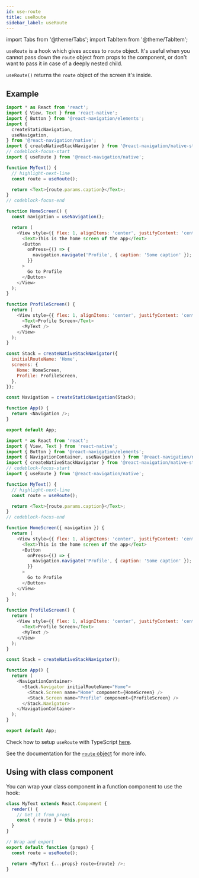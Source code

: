 ```yaml
---
id: use-route
title: useRoute
sidebar_label: useRoute
---
```


import Tabs from '@theme/Tabs';
import TabItem from '@theme/TabItem';

`useRoute` is a hook which gives access to `route` object. It's useful when you cannot pass down the `route` object from props to the component, or don't want to pass it in case of a deeply nested child.

`useRoute()` returns the `route` object of the screen it's inside.

## Example

<Tabs groupId="config" queryString="config">
<TabItem value="static" label="Static" default>

```js name="useRoute hook" snack
import * as React from 'react';
import { View, Text } from 'react-native';
import { Button } from '@react-navigation/elements';
import {
  createStaticNavigation,
  useNavigation,
} from '@react-navigation/native';
import { createNativeStackNavigator } from '@react-navigation/native-stack';
// codeblock-focus-start
import { useRoute } from '@react-navigation/native';

function MyText() {
  // highlight-next-line
  const route = useRoute();

  return <Text>{route.params.caption}</Text>;
}
// codeblock-focus-end

function HomeScreen() {
  const navigation = useNavigation();

  return (
    <View style={{ flex: 1, alignItems: 'center', justifyContent: 'center' }}>
      <Text>This is the home screen of the app</Text>
      <Button
        onPress={() => {
          navigation.navigate('Profile', { caption: 'Some caption' });
        }}
      >
        Go to Profile
      </Button>
    </View>
  );
}

function ProfileScreen() {
  return (
    <View style={{ flex: 1, alignItems: 'center', justifyContent: 'center' }}>
      <Text>Profile Screen</Text>
      <MyText />
    </View>
  );
}

const Stack = createNativeStackNavigator({
  initialRouteName: 'Home',
  screens: {
    Home: HomeScreen,
    Profile: ProfileScreen,
  },
});

const Navigation = createStaticNavigation(Stack);

function App() {
  return <Navigation />;
}

export default App;
```

</TabItem>
<TabItem value="dynamic" label="Dynamic">

```js name="useRoute hook" snack
import * as React from 'react';
import { View, Text } from 'react-native';
import { Button } from '@react-navigation/elements';
import { NavigationContainer, useNavigation } from '@react-navigation/native';
import { createNativeStackNavigator } from '@react-navigation/native-stack';
// codeblock-focus-start
import { useRoute } from '@react-navigation/native';

function MyText() {
  // highlight-next-line
  const route = useRoute();

  return <Text>{route.params.caption}</Text>;
}
// codeblock-focus-end

function HomeScreen({ navigation }) {
  return (
    <View style={{ flex: 1, alignItems: 'center', justifyContent: 'center' }}>
      <Text>This is the home screen of the app</Text>
      <Button
        onPress={() => {
          navigation.navigate('Profile', { caption: 'Some caption' });
        }}
      >
        Go to Profile
      </Button>
    </View>
  );
}

function ProfileScreen() {
  return (
    <View style={{ flex: 1, alignItems: 'center', justifyContent: 'center' }}>
      <Text>Profile Screen</Text>
      <MyText />
    </View>
  );
}

const Stack = createNativeStackNavigator();

function App() {
  return (
    <NavigationContainer>
      <Stack.Navigator initialRouteName="Home">
        <Stack.Screen name="Home" component={HomeScreen} />
        <Stack.Screen name="Profile" component={ProfileScreen} />
      </Stack.Navigator>
    </NavigationContainer>
  );
}

export default App;
```

</TabItem>
</Tabs>

Check how to setup `useRoute` with TypeScript [here](typescript.md#annotating-useroute).

See the documentation for the [`route` object](route-object.md) for more info.

## Using with class component

You can wrap your class component in a function component to use the hook:

```js
class MyText extends React.Component {
  render() {
    // Get it from props
    const { route } = this.props;
  }
}

// Wrap and export
export default function (props) {
  const route = useRoute();

  return <MyText {...props} route={route} />;
}
```
